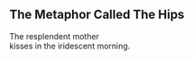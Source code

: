 The Metaphor Called The Hips
----------------------------
The resplendent mother  
kisses in the iridescent morning.  
